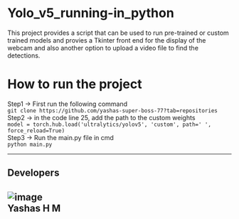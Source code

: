 # Yolo_v5_running-in_python
This project provides a script that can be used to run pre-trained or custom trained models and provies a Tkinter front end for the display of the webcam and also another option to upload a video file to find the detections.

# How to run the project

Step1 -> First run the following command <br>
`git clone https://github.com/yashas-super-boss-77?tab=repositories` \
Step2 -> in the code line 25, add the path to the custom weights \
`model = torch.hub.load('ultralytics/yolov5', 'custom', path=' ', force_reload=True)`\
Step3 -> Run the main.py file in cmd\
`python main.py`<br>

---
**Developers**
---
![image](https://user-images.githubusercontent.com/108989522/218279319-7b653319-562e-42d6-980e-01f249fb6dfe.png)  
**Yashas H M**
---




